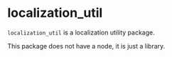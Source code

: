 # localization_util

`localization_util` is a localization utility package.

This package does not have a node, it is just a library.
